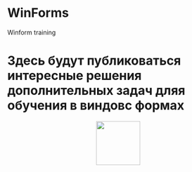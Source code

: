 # WinForms
 Winform training
# Здесь будут публиковаться интересные решения дополнительных задач дляя обучения в виндовс формах
<div id="header" align="center">
  <img src="https://github.com/mortvvnutri/WinForms/blob/main/DZ_1/README.md" width="100"/>
</div>

